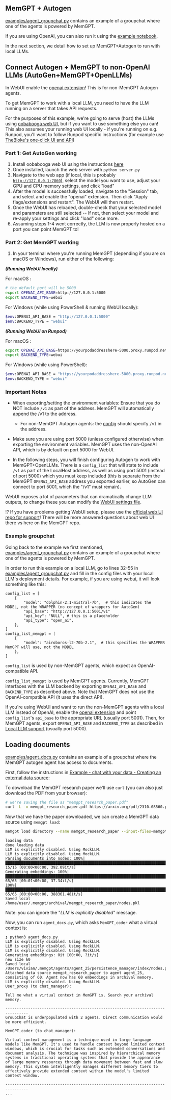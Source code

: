## MemGPT + Autogen
[examples/agent_groupchat.py](https://github.com/cpacker/MemGPT/blob/main/memgpt/autogen/examples/agent_groupchat.py) contains an example of a groupchat where one of the agents is powered by MemGPT.

If you are using OpenAI, you can also run it using the [example notebook](https://github.com/cpacker/MemGPT/blob/main/memgpt/autogen/examples/memgpt_coder_autogen.ipynb).

In the next section, we detail how to set up MemGPT+Autogen to run with local LLMs.


## Connect Autogen + MemGPT to non-OpenAI LLMs (AutoGen+MemGPT+OpenLLMs)

In WebUI enable the [openai extension](https://github.com/oobabooga/text-generation-webui/tree/main/extensions/openai)! This is for non-MemGPT Autogen agents.

To get MemGPT to work with a local LLM, you need to have the LLM running on a server that takes API requests.

For the purposes of this example, we're going to serve (host) the LLMs using [oobabooga web UI](https://github.com/oobabooga/text-generation-webui#starting-the-web-ui), but if you want to use something else you can! This also assumes your running web UI locally - if you're running on e.g. Runpod, you'll want to follow Runpod specific instructions (for example use [TheBloke's one-click UI and API](https://github.com/TheBlokeAI/dockerLLM/blob/main/README_Runpod_LocalLLMsUIandAPI.md))

### Part 1: Get AutoGen working
1. Install oobabooga web UI using the instructions [here](https://github.com/oobabooga/text-generation-webui#starting-the-web-ui)
2. Once installed, launch the web server with `python server.py`
3. Navigate to the web app (if local, this is probably [`http://127.0.0.1:7860`](http://localhost:7860)), select the model you want to use, adjust your GPU and CPU memory settings, and click "load"
4. After the model is successfully loaded, navigate to the "Session" tab, and select and enable the "openai" extension. Then click "Apply flags/extensions and restart". The WebUI will then restart.
5. Once the WebUI has reloaded, double-check that your selected model and parameters are still selected -- If not, then select your model and re-apply your settings and click "load" once more.
5. Assuming steps 1-4 went correctly, the LLM is now properly hosted on a port you can point MemGPT to!

### Part 2: Get MemGPT working

1. In your terminal where you're running MemGPT (depending if you are on macOS or Windows), run either of the following:

***(Running WebUI locally)***

For macOS :
```sh
# the default port will be 5000
export OPENAI_API_BASE=http://127.0.0.1:5000
export BACKEND_TYPE=webui
```

For Windows (while using PowerShell & running WebUI locally):
```sh
$env:OPENAI_API_BASE = "http://127.0.0.1:5000"
$env:BACKEND_TYPE = "webui"
```

***(Running WebUI on Runpod)***

For macOS :
```sh
export OPENAI_API_BASE=https://yourpodaddresshere-5000.proxy.runpod.net
export BACKEND_TYPE=webui
```

For Windows (while using PowerShell):
```sh
$env:OPENAI_API_BASE = "https://yourpodaddresshere-5000.proxy.runpod.net"
$env:BACKEND_TYPE = "webui"
```

### Important Notes
- When exporting/setting the environment variables: Ensure that you do NOT include `/v1` as part of the address. MemGPT will automatically append the /v1 to the address.
    - For non-MemGPT Autogen agents: the [config](https://github.com/cpacker/MemGPT/blob/main/memgpt/autogen/examples/agent_groupchat.py#L38) should specify `/v1` in the address.

- Make sure you are using port 5000 (unless configured otherwise) when exporting the environment variables. MemGPT uses the non-OpenAI API, which is by default on port 5000 for WebUI.

- In the following steps, you will finish configuring Autogen to work with MemGPT+OpenLLMs. There is a `config_list` that will state to include `/v1` as part of the LocalHost address, as well as using port 5001 (instead of port 5000) which you must keep included (this is separate from the MemGPT `OPENAI_API_BASE` address you exported earlier, so AutoGen can connect to port 5001, which the "/v1" must remain).

WebUI exposes a lot of parameters that can dramatically change LLM outputs, to change these you can modify the [WebUI settings file](https://github.com/cpacker/MemGPT/blob/main/memgpt/local_llm/webui/settings.py).

⁉️ If you have problems getting WebUI setup, please use the [official web UI repo for support](https://github.com/oobabooga/text-generation-webui)! There will be more answered questions about web UI there vs here on the MemGPT repo.

### Example groupchat
Going back to the example we first mentioned, [examples/agent_groupchat.py](https://github.com/cpacker/MemGPT/blob/main/memgpt/autogem/examples/agent_groupchat.py) contains an example of a groupchat where one of the agents is powered by MemGPT.

In order to run this example on a local LLM, go to lines 32-55 in [examples/agent_groupchat.py](https://github.com/cpacker/MemGPT/blob/main/memgpt/autogem/examples/agent_groupchat.py) and fill in the config files with your local LLM's deployment details. For example, if you are using webui, it will look something like this:

```
config_list = [
    {
        "model": "dolphin-2.1-mistral-7b",  # this indicates the MODEL, not the WRAPPER (no concept of wrappers for AutoGen)
        "api_base": "http://127.0.0.1:5001/v1"
        "api_key": "NULL", # this is a placeholder
        "api_type": "open_ai",
    },
]
config_list_memgpt = [
    {
        "model": "airoboros-l2-70b-2.1",  # this specifies the WRAPPER MemGPT will use, not the MODEL
    },
]
```
`config_list` is used by non-MemGPT agents, which expect an OpenAI-compatible API. 

`config_list_memgpt` is used by MemGPT agents. Currently, MemGPT interfaces with the LLM backend by exporting `OPENAI_API_BASE` and `BACKEND_TYPE` as described above. Note that MemGPT does not use the OpenAI-compatible API (it uses the direct API).

If you're using WebUI and want to run the non-MemGPT agents with a local LLM instead of OpenAI, enable the [openai extension](https://github.com/oobabooga/text-generation-webui/tree/main/extensions/openai) and point `config_list`'s `api_base` to the appropriate URL (usually port 5001).
Then, for MemGPT agents, export `OPENAI_API_BASE` and `BACKEND_TYPE` as described in [Local LLM support](../local_llm) (usually port 5000).


## Loading documents
[examples/agent_docs.py](https://github.com/cpacker/MemGPT/blob/main/memgpt/autogen/examples/agent_docs.py) contains an example of a groupchat where the MemGPT autogen agent has access to documents.

First, follow the instructions in [Example - chat with your data - Creating an external data source](../example_data/#creating-an-external-data-source):

To download the MemGPT research paper we'll use `curl` (you can also just download the PDF from your browser):
```sh
# we're saving the file as "memgpt_research_paper.pdf"
curl -L -o memgpt_research_paper.pdf https://arxiv.org/pdf/2310.08560.pdf
```

Now that we have the paper downloaded, we can create a MemGPT data source using `memgpt load`:
```sh
memgpt load directory --name memgpt_research_paper --input-files=memgpt_research_paper.pdf
```
```text
loading data
done loading data
LLM is explicitly disabled. Using MockLLM.
LLM is explicitly disabled. Using MockLLM.
Parsing documents into nodes: 100%|███████████████████████████████████████████████████████████████████████████████████████████████████████████████████████████████████████████████████████████████████████████████| 15/15 [00:00<00:00, 392.09it/s]
Generating embeddings: 100%|███████████████████████████████████████████████████████████████████████████████████████████████████████████████████████████████████████████████████████████████████████████████████████| 65/65 [00:01<00:00, 37.34it/s]
100%|██████████████████████████████████████████████████████████████████████████████████████████████████████████████████████████████████████████████████████████████████████████████████████████████████████████| 65/65 [00:00<00:00, 388361.48it/s]
Saved local /home/user/.memgpt/archival/memgpt_research_paper/nodes.pkl
```

Note: you can ignore the "_LLM is explicitly disabled_" message.

Now, you can run `agent_docs.py`, which asks `MemGPT_coder` what a virtual context is:
```
❯ python3 agent_docs.py
LLM is explicitly disabled. Using MockLLM.
LLM is explicitly disabled. Using MockLLM.
LLM is explicitly disabled. Using MockLLM.
Generating embeddings: 0it [00:00, ?it/s]
new size 60
Saved local /Users/vivian/.memgpt/agents/agent_25/persistence_manager/index/nodes.pkl
Attached data source memgpt_research_paper to agent agent_25, consisting of 60. Agent now has 60 embeddings in archival memory.
LLM is explicitly disabled. Using MockLLM.
User_proxy (to chat_manager):

Tell me what a virtual context in MemGPT is. Search your archival memory.

--------------------------------------------------------------------------------
GroupChat is underpopulated with 2 agents. Direct communication would be more efficient.

MemGPT_coder (to chat_manager):

Virtual context management is a technique used in large language models like MemGPT. It's used to handle context beyond limited context windows, which is crucial for tasks such as extended conversations and document analysis. The technique was inspired by hierarchical memory systems in traditional operating systems that provide the appearance of large memory resources through data movement between fast and slow memory. This system intelligently manages different memory tiers to effectively provide extended context within the model's limited context window.

--------------------------------------------------------------------------------
...
```